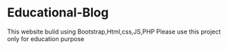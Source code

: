# Educational-Blog
This website bulid using Bootstrap,Html,css,JS,PHP
Please use this project only for education purpose
